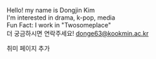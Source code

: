 Hello! my name is Dongjin Kim  
I'm interested in drama, k-pop, media  
Fun Fact: I work in "Twosomeplace"  
더 궁금하시면 연락주세요! donge63@kookmin.ac.kr

취미 페이지 추가